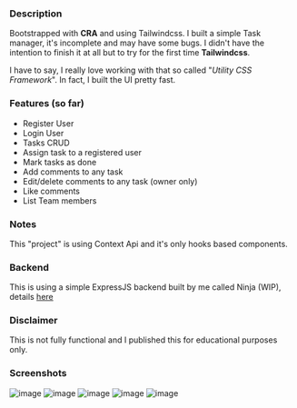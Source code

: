 ### Description
Bootstrapped with **CRA** and using Tailwindcss. I built a simple Task manager, it's incomplete and may have some bugs. I didn't have the intention to finish it at all but to try for the first time  **Tailwindcss**.

I have to say, I really love working with that so called "*Utility CSS Framework*". In fact, I built the UI pretty fast.

### Features (so far)
 - Register User
 - Login User
 - Tasks CRUD
 - Assign task to a registered user
 - Mark tasks as done
 - Add comments to any task
 - Edit/delete comments to any task (owner only)
 - Like comments
 - List Team  members


### Notes
This "project" is using Context Api and it's only hooks based components.


### Backend
This is using a simple ExpressJS backend built by me called Ninja (WIP), details [here](https://github.com/AlexSegen/ninja.api)

### Disclaimer
This is not fully functional and I published this for educational purposes only.

### Screenshots

![image](https://user-images.githubusercontent.com/5666895/113159111-bb0a1980-9212-11eb-9153-dec711d24de5.png)
![image](https://user-images.githubusercontent.com/5666895/113159122-bd6c7380-9212-11eb-9421-b8bd752db072.png)
![image](https://user-images.githubusercontent.com/5666895/113159131-bfcecd80-9212-11eb-966c-c96f4471b933.png)
![image](https://user-images.githubusercontent.com/5666895/113159142-c1989100-9212-11eb-84cc-3854695ec81e.png)
![image](https://user-images.githubusercontent.com/5666895/113159160-c4938180-9212-11eb-9673-f1c8d65d3598.png)

